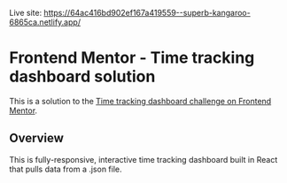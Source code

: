 Live site: https://64ac416bd902ef167a419559--superb-kangaroo-6865ca.netlify.app/

# Frontend Mentor - Time tracking dashboard solution

This is a solution to the [Time tracking dashboard challenge on Frontend Mentor](https://www.frontendmentor.io/challenges/time-tracking-dashboard-UIQ7167Jw).

## Overview

This is fully-responsive, interactive time tracking dashboard built in React that pulls data from a .json file.
